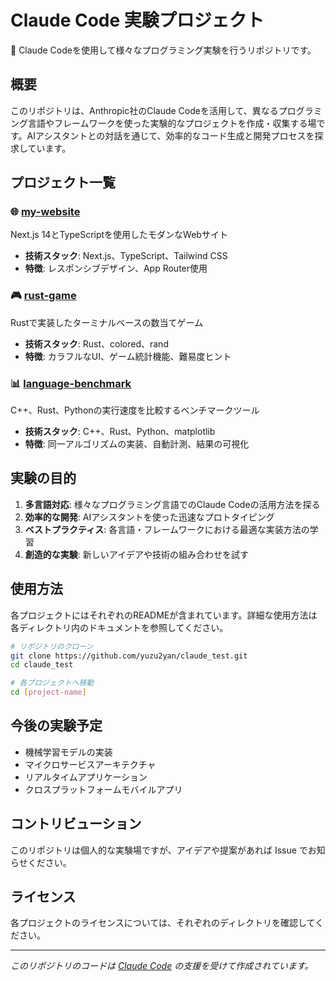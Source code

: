 # Claude Code 実験プロジェクト

🤖 Claude Codeを使用して様々なプログラミング実験を行うリポジトリです。

## 概要

このリポジトリは、Anthropic社のClaude Codeを活用して、異なるプログラミング言語やフレームワークを使った実験的なプロジェクトを作成・収集する場です。AIアシスタントとの対話を通じて、効率的なコード生成と開発プロセスを探求しています。

## プロジェクト一覧

### 🌐 [my-website](./my-website/)
Next.js 14とTypeScriptを使用したモダンなWebサイト
- **技術スタック**: Next.js、TypeScript、Tailwind CSS
- **特徴**: レスポンシブデザイン、App Router使用

### 🎮 [rust-game](./rust-game/)
Rustで実装したターミナルベースの数当てゲーム
- **技術スタック**: Rust、colored、rand
- **特徴**: カラフルなUI、ゲーム統計機能、難易度ヒント

### 📊 [language-benchmark](./language-benchmark/)
C++、Rust、Pythonの実行速度を比較するベンチマークツール
- **技術スタック**: C++、Rust、Python、matplotlib
- **特徴**: 同一アルゴリズムの実装、自動計測、結果の可視化

## 実験の目的

1. **多言語対応**: 様々なプログラミング言語でのClaude Codeの活用方法を探る
2. **効率的な開発**: AIアシスタントを使った迅速なプロトタイピング
3. **ベストプラクティス**: 各言語・フレームワークにおける最適な実装方法の学習
4. **創造的な実験**: 新しいアイデアや技術の組み合わせを試す

## 使用方法

各プロジェクトにはそれぞれのREADMEが含まれています。詳細な使用方法は各ディレクトリ内のドキュメントを参照してください。

```bash
# リポジトリのクローン
git clone https://github.com/yuzu2yan/claude_test.git
cd claude_test

# 各プロジェクトへ移動
cd [project-name]
```

## 今後の実験予定

- 機械学習モデルの実装
- マイクロサービスアーキテクチャ
- リアルタイムアプリケーション
- クロスプラットフォームモバイルアプリ

## コントリビューション

このリポジトリは個人的な実験場ですが、アイデアや提案があれば Issue でお知らせください。

## ライセンス

各プロジェクトのライセンスについては、それぞれのディレクトリを確認してください。

---

*このリポジトリのコードは [Claude Code](https://claude.ai/code) の支援を受けて作成されています。*